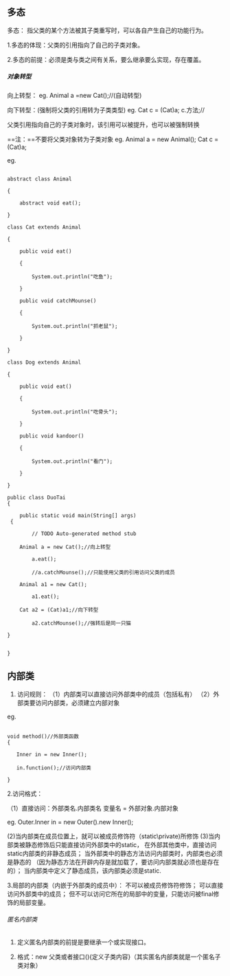 ﻿## 多态
多态：
指父类的某个方法被其子类重写时，可以各自产生自己的功能行为。   


1.多态的体现：父类的引用指向了自己的子类对象。

2.多态的前提：必须是类与类之间有关系，要么继承要么实现，存在覆盖。

##### 对象转型

向上转型：
eg. Animal a =new Cat();//(自动转型)  
 
向下转型：(强制将父类的引用转为子类类型)
eg. Cat c = (Cat)a; 
c.方法;// 

父类引用指向自己的子类对象时，该引用可以被提升，也可以被强制转换     

==注：==不要将父类对象转为子类对象
eg. Animal a = new Animal();
Cat c = (Cat)a;

eg.

```

abstract class Animal

{

	abstract void eat();

}

class Cat extends Animal

{

	public void eat()

	{

		System.out.println("吃鱼");

	}

	public void catchMounse()

	{

		System.out.println("抓老鼠");

	}

}

class Dog extends Animal

{

	public void eat()

	{

		System.out.println("吃骨头");

	}

	public void kandoor()

	{

		System.out.println("看门");

	}

}

public class DuoTai 
{

	public static void main(String[] args)
 {

		// TODO Auto-generated method stub
	
	Animal a = new Cat();//向上转型

		a.eat();

		//a.catchMounse();//只能使用父类的引用访问父类的成员
	
	Animal a1 = new Cat();

		a1.eat();
	
	Cat a2 = (Cat)a1;//向下转型

		a2.catchMounse();//强转后是同一只猫
	
}


}

```

## 内部类

1. 访问规则：
（1）内部类可以直接访问外部类中的成员（包括私有）
（2）外部类要访问内部类，必须建立内部对象

 eg.


```

void method()//外部类函数
{
 
   Inner in = new Inner();
 
   in.function();//访问内部类

}

```

2.访问格式：

（1）直接访问：外部类名.内部类名 变量名 = 外部对象.内部对象

eg. Outer.Inner in = new Outer().new Inner();  

(2)当内部类在成员位置上，就可以被成员修饰符（static\private)所修饰 
(3)当内部类被静态修饰后只能直接访问外部类中的static，
在外部其他类中，直接访问static内部类的非静态成员；
当外部类中的静态方法访问内部类时，内部类也必须是静态的
（因为静态方法在开辟内存是就加载了，要访问内部类就必须也是存在的）；
当内部类中定义了静态成员，该内部类必须是static.   

3.局部的内部类（内嵌于外部类的成员中）： 不可以被成员修饰符修饰；
可以直接访问外部类中的成员；
但不可以访问它所在的局部中的变量，只能访问被final修饰的局部变量。

###### 匿名内部类

1. 定义匿名内部类的前提是要继承一个或实现接口。

2. 格式：new 父类或者接口(){定义子类内容}（其实匿名内部类就是一个匿名子类对象）


